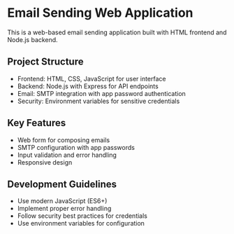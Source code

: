 <!-- Use this file to provide workspace-specific custom instructions to Copilot. For more details, visit https://code.visualstudio.com/docs/copilot/copilot-customization#_use-a-githubcopilotinstructionsmd-file -->

# Email Sending Web Application

This is a web-based email sending application built with HTML frontend and Node.js backend.

## Project Structure
- Frontend: HTML, CSS, JavaScript for user interface
- Backend: Node.js with Express for API endpoints
- Email: SMTP integration with app password authentication
- Security: Environment variables for sensitive credentials

## Key Features
- Web form for composing emails
- SMTP configuration with app passwords
- Input validation and error handling
- Responsive design

## Development Guidelines
- Use modern JavaScript (ES6+)
- Implement proper error handling
- Follow security best practices for credentials
- Use environment variables for configuration